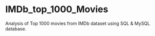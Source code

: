 # IMDb_top_1000_Movies
Analysis of Top 1000 movies from IMDb dataset using SQL &amp; MySQL database.
